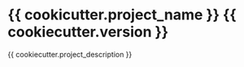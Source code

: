 # {{ cookicutter.project_name }} {{ cookiecutter.version }}

{{ cookiecutter.project_description }}

